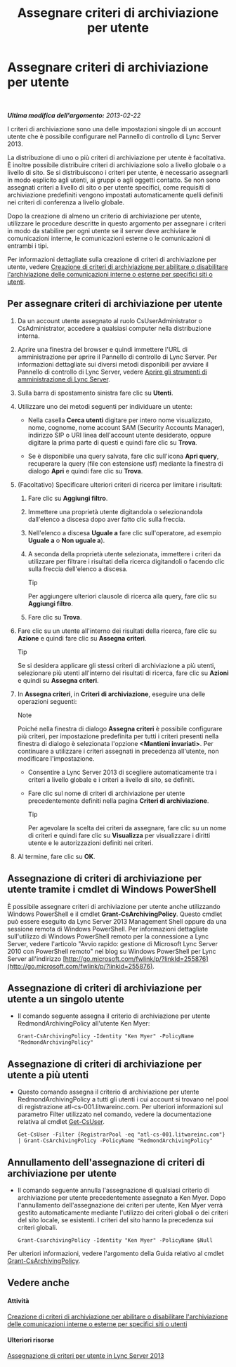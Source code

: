 ﻿---
title: Assegnare criteri di archiviazione per utente
TOCTitle: Assegnare criteri di archiviazione per utente
ms:assetid: a12ca483-b235-460f-b3fe-130fb3087264
ms:mtpsurl: https://technet.microsoft.com/it-it/library/Gg182560(v=OCS.15)
ms:contentKeyID: 49301520
ms.date: 08/24/2015
mtps_version: v=OCS.15
ms.translationtype: HT
---

# Assegnare criteri di archiviazione per utente

 

_**Ultima modifica dell'argomento:** 2013-02-22_

I criteri di archiviazione sono una delle impostazioni singole di un account utente che è possibile configurare nel Pannello di controllo di Lync Server 2013.

La distribuzione di uno o più criteri di archiviazione per utente è facoltativa. È inoltre possibile distribuire criteri di archiviazione solo a livello globale o a livello di sito. Se si distribuiscono i criteri per utente, è necessario assegnarli in modo esplicito agli utenti, ai gruppi o agli oggetti contatto. Se non sono assegnati criteri a livello di sito o per utente specifici, come requisiti di archiviazione predefiniti vengono impostati automaticamente quelli definiti nei criteri di conferenza a livello globale.

Dopo la creazione di almeno un criterio di archiviazione per utente, utilizzare le procedure descritte in questo argomento per assegnare i criteri in modo da stabilire per ogni utente se il server deve archiviare le comunicazioni interne, le comunicazioni esterne o le comunicazioni di entrambi i tipi.

Per informazioni dettagliate sulla creazione di criteri di archiviazione per utente, vedere [Creazione di criteri di archiviazione per abilitare o disabilitare l'archiviazione delle comunicazioni interne o esterne per specifici siti o utenti](lync-server-2013-creating-an-archiving-policy-to-enable-or-disable-archiving-of-internal-or-external-communications-for-specific-sites-or-users.md).

## Per assegnare criteri di archiviazione per utente

1.  Da un account utente assegnato al ruolo CsUserAdministrator o CsAdministrator, accedere a qualsiasi computer nella distribuzione interna.

2.  Aprire una finestra del browser e quindi immettere l'URL di amministrazione per aprire il Pannello di controllo di Lync Server. Per informazioni dettagliate sui diversi metodi disponibili per avviare il Pannello di controllo di Lync Server, vedere [Aprire gli strumenti di amministrazione di Lync Server](lync-server-2013-open-lync-server-administrative-tools.md).

3.  Sulla barra di spostamento sinistra fare clic su **Utenti**.

4.  Utilizzare uno dei metodi seguenti per individuare un utente:
    
      - Nella casella **Cerca utenti** digitare per intero nome visualizzato, nome, cognome, nome account SAM (Security Accounts Manager), indirizzo SIP o URI linea dell'account utente desiderato, oppure digitare la prima parte di questi e quindi fare clic su **Trova**.
    
      - Se è disponibile una query salvata, fare clic sull'icona **Apri query**, recuperare la query (file con estensione usf) mediante la finestra di dialogo **Apri** e quindi fare clic su **Trova**.

5.  (Facoltativo) Specificare ulteriori criteri di ricerca per limitare i risultati:
    
    1.  Fare clic su **Aggiungi filtro**.
    
    2.  Immettere una proprietà utente digitandola o selezionandola dall'elenco a discesa dopo aver fatto clic sulla freccia.
    
    3.  Nell'elenco a discesa **Uguale a** fare clic sull'operatore, ad esempio **Uguale a** o **Non uguale a**).
    
    4.  A seconda della proprietà utente selezionata, immettere i criteri da utilizzare per filtrare i risultati della ricerca digitandoli o facendo clic sulla freccia dell'elenco a discesa.
        
        > [!TIP]  
        > Per aggiungere ulteriori clausole di ricerca alla query, fare clic su <strong>Aggiungi filtro</strong>.    
    5.  Fare clic su **Trova**.

6.  Fare clic su un utente all'interno dei risultati della ricerca, fare clic su **Azione** e quindi fare clic su **Assegna criteri**.
    
    > [!TIP]  
    > Se si desidera applicare gli stessi criteri di archiviazione a più utenti, selezionare più utenti all'interno dei risultati di ricerca, fare clic su <strong>Azioni</strong> e quindi su <strong>Assegna criteri</strong>.

7.  In **Assegna criteri**, in **Criteri di archiviazione**, eseguire una delle operazioni seguenti:
    

    > [!NOTE]
    > Poiché nella finestra di dialogo <STRONG>Assegna criteri</STRONG> è possibile configurare più criteri, per impostazione predefinita per tutti i criteri presenti nella finestra di dialogo è selezionata l'opzione <STRONG>&lt;Mantieni invariati&gt;</STRONG>. Per continuare a utilizzare i criteri assegnati in precedenza all'utente, non modificare l'impostazione.

    
      - Consentire a Lync Server 2013 di scegliere automaticamente tra i criteri a livello globale e i criteri a livello di sito, se definiti.
    
      - Fare clic sul nome di criteri di archiviazione per utente precedentemente definiti nella pagina **Criteri di archiviazione**.
        
        > [!TIP]  
        > Per agevolare la scelta dei criteri da assegnare, fare clic su un nome di criteri e quindi fare clic su <strong>Visualizza</strong> per visualizzare i diritti utente e le autorizzazioni definiti nei criteri.

8.  Al termine, fare clic su **OK**.

## Assegnazione di criteri di archiviazione per utente tramite i cmdlet di Windows PowerShell

È possibile assegnare criteri di archiviazione per utente anche utilizzando Windows PowerShell e il cmdlet **Grant-CsArchivingPolicy**. Questo cmdlet può essere eseguito da Lync Server 2013 Management Shell oppure da una sessione remota di Windows PowerShell. Per informazioni dettagliate sull'utilizzo di Windows PowerShell remoto per la connessione a Lync Server, vedere l'articolo "Avvio rapido: gestione di Microsoft Lync Server 2010 con PowerShell remoto" nel blog su Windows PowerShell per Lync Server all'indirizzo [http://go.microsoft.com/fwlink/p/?linkId=255876](http://go.microsoft.com/fwlink/p/?linkid=255876).

## Assegnazione di criteri di archiviazione per utente a un singolo utente

  - Il comando seguente assegna il criterio di archiviazione per utente RedmondArchivingPolicy all'utente Ken Myer:
    
        Grant-CsArchivingPolicy -Identity "Ken Myer" -PolicyName "RedmondArchivingPolicy"

## Assegnazione di criteri di archiviazione per utente a più utenti

  - Questo comando assegna il criterio di archiviazione per utente RedmondArchivingPolicy a tutti gli utenti i cui account si trovano nel pool di registrazione atl-cs-001.litwareinc.com. Per ulteriori informazioni sul parametro Filter utilizzato nel comando, vedere la documentazione relativa al cmdlet [Get-CsUser](https://docs.microsoft.com/en-us/powershell/module/skype/Get-CsUser).
    
        Get-CsUser -Filter {RegistrarPool -eq "atl-cs-001.litwareinc.com"} | Grant-CsArchivingPolicy -PolicyName "RedmondArchivingPolicy"

## Annullamento dell'assegnazione di criteri di archiviazione per utente

  - Il comando seguente annulla l'assegnazione di qualsiasi criterio di archiviazione per utente precedentemente assegnato a Ken Myer. Dopo l'annullamento dell'assegnazione dei criteri per utente, Ken Myer verrà gestito automaticamente mediante l'utilizzo dei criteri globali o dei criteri del sito locale, se esistenti. I criteri del sito hanno la precedenza sui criteri globali.
    
        Grant-CsarchivingPolicy -Identity "Ken Myer" -PolicyName $Null

Per ulteriori informazioni, vedere l'argomento della Guida relativo al cmdlet [Grant-CsArchivingPolicy](https://docs.microsoft.com/en-us/powershell/module/skype/Grant-CsArchivingPolicy).

## Vedere anche

#### Attività

[Creazione di criteri di archiviazione per abilitare o disabilitare l'archiviazione delle comunicazioni interne o esterne per specifici siti o utenti](lync-server-2013-creating-an-archiving-policy-to-enable-or-disable-archiving-of-internal-or-external-communications-for-specific-sites-or-users.md)  

#### Ulteriori risorse

[Assegnazione di criteri per utente in Lync Server 2013](lync-server-2013-assigning-per-user-policies.md)

